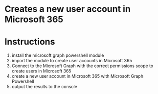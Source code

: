 # Creates a new user account in Microsoft 365

# Instructions

1. install the microsoft graph powershell module
2. import the module to create user accounts in Microsoft 365
3. Connect to the Microsoft Graph with the correct permissions scope to create users in Microsoft 365
4. create a new user account in Microsoft 365 with Microsoft Graph Powershell
5. output the results to the console
